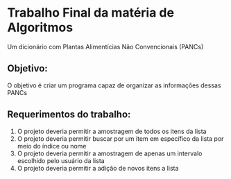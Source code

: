# Trabalho Final da matéria de Algoritmos
Um dicionário com Plantas Alimentícias Não Convencionais (PANCs)
## Objetivo:
O objetivo é criar um programa capaz de organizar as informações dessas PANCs
## Requerimentos do trabalho:
1. O projeto deveria permitir a amostragem de todos os itens da lista
2. O projeto deveria permitir buscar por um item em específico da lista por meio do índice ou nome
3. O projeto deveria permitir a amostragem de apenas um intervalo escolhido pelo usuário da lista
4. O projeto deveria permitir a adição de novos itens a lista
